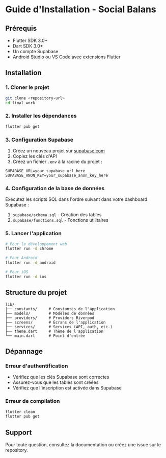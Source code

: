 # Guide d'Installation - Social Balans

## Prérequis

- Flutter SDK 3.0+
- Dart SDK 3.0+
- Un compte Supabase
- Android Studio ou VS Code avec extensions Flutter

## Installation

### 1. Cloner le projet
```bash
git clone <repository-url>
cd final_work
```

### 2. Installer les dépendances
```bash
flutter pub get
```

### 3. Configuration Supabase

1. Créez un nouveau projet sur [supabase.com](https://supabase.com)
2. Copiez les clés d'API
3. Créez un fichier `.env` à la racine du projet :

```env
SUPABASE_URL=your_supabase_url_here
SUPABASE_ANON_KEY=your_supabase_anon_key_here
```

### 4. Configuration de la base de données

Exécutez les scripts SQL dans l'ordre suivant dans votre dashboard Supabase :

1. `supabase/schema.sql` - Création des tables
2. `supabase/functions.sql` - Fonctions utilitaires

### 5. Lancer l'application

```bash
# Pour le développement web
flutter run -d chrome

# Pour Android
flutter run -d android

# Pour iOS
flutter run -d ios
```

## Structure du projet

```
lib/
├── constants/     # Constantes de l'application
├── models/        # Modèles de données
├── providers/     # Providers Riverpod
├── screens/       # Écrans de l'application
├── services/      # Services (API, auth, etc.)
├── theme.dart     # Thème de l'application
└── main.dart      # Point d'entrée
```

## Dépannage

### Erreur d'authentification
- Vérifiez que les clés Supabase sont correctes
- Assurez-vous que les tables sont créées
- Vérifiez que l'inscription est activée dans Supabase

### Erreur de compilation
```bash
flutter clean
flutter pub get
```

## Support

Pour toute question, consultez la documentation ou créez une issue sur le repository. 